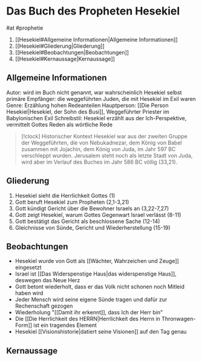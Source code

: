 # Das Buch des Propheten Hesekiel

#at #prophetie 

1. [[Hesekiel#Allgemeine Informationen|Allgemeine Informationen]]
2. [[Hesekiel#Gliederung|Gliederung]]
3. [[Hesekiel#Beobachtungen|Beobachtungen]]
4. [[Hesekiel#Kernaussage|Kernaussage]]

## Allgemeine Informationen

Autor: wird im Buch nicht genannt, war wahrscheinlich Hesekiel selbst
primäre Empfänger: die weggeführten Juden, die mit Hesekiel im Exil waren
Genre: Erzählung hohen Redeanteilen
Hauptperson: [[Die Person Hesekiel|Hesekiel, der Sohn des Busi]], Weggeführter Priester im Babylonischen Exil
Schreibstil: Hesekiel erzählt aus der Ich-Perspektive, vermittelt Gottes Reden als wörtliche Rede

> [!clock] Historischer Kontext
> Hesekiel war aus der zweiten Gruppe der Weggeführten, die von Nebukadnezar, dem König von Babel zusammen mit Jojachin, dem König von Juda, im Jahr 597 BC verschleppt wurden.
> Jerusalem steht noch als letzte Stadt von Juda, wird aber im Verlauf des Buches im Jahr 586 BC völlig (33,21).

## Gliederung

1. Hesekiel sieht die Herrlichkeit Gottes (1)
2. Gott beruft Hesekiel zum Propheten (2,1-3,21)
3. Gott kündigt Gericht über die Bewohner Israels an (3,22-7,27)
4. Gott zeigt Hesekiel, warum Gottes Gegenwart Israel verlässt (8-11)
5. Gott bestätigt das Gericht als beschlossene Sache (12-14)
6. Gleichnisse von Sünde, Gericht und Wiederherstellung (15-19)

## Beobachtungen

- Hesekiel wurde von Gott als [[Wächter, Wahrzeichen und Zeuge]] eingesetzt
- Israel ist [[Das Widerspenstige Haus|das widerspenstige Haus]], deswegen das Neue Herz
- Gott betont wiederholt, dass er das Volk nicht schonen noch Mitleid haben wird
- Jeder Mensch wird seine eigene Sünde tragen und dafür zur Rechenschaft gezogen
- Wiederholung "[[Damit ihr erkennt]], dass Ich der Herr bin"
- Die [[Die Herrlichkeit des HERRN|Herrlichkeit des Herrn in Thronwagen-Form]] ist ein tragendes Element
- Hesekiel [[Visionshistorie|datiert seine Visionen]] auf den Tag genau

## Kernaussage